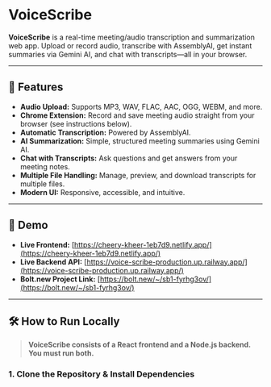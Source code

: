 # VoiceScribe

**VoiceScribe** is a real-time meeting/audio transcription and summarization web app. Upload or record audio, transcribe with AssemblyAI, get instant summaries via Gemini AI, and chat with transcripts—all in your browser.

---

## 🌟 Features

- **Audio Upload:** Supports MP3, WAV, FLAC, AAC, OGG, WEBM, and more.
- **Chrome Extension:** Record and save meeting audio straight from your browser (see instructions below).
- **Automatic Transcription:** Powered by AssemblyAI.
- **AI Summarization:** Simple, structured meeting summaries using Gemini AI.
- **Chat with Transcripts:** Ask questions and get answers from your meeting notes.
- **Multiple File Handling:** Manage, preview, and download transcripts for multiple files.
- **Modern UI:** Responsive, accessible, and intuitive.

---

## 🚀 Demo

- **Live Frontend:** [https://cheery-kheer-1eb7d9.netlify.app/](https://cheery-kheer-1eb7d9.netlify.app/)
- **Live Backend API:** [https://voice-scribe-production.up.railway.app/](https://voice-scribe-production.up.railway.app/)
- **Bolt.new Project Link:** [https://bolt.new/~/sb1-fyrhg3ov/](https://bolt.new/~/sb1-fyrhg3ov/)

---

## 🛠️ How to Run Locally

> **VoiceScribe consists of a React frontend and a Node.js backend. You must run both.**

### 1. Clone the Repository & Install Dependencies


